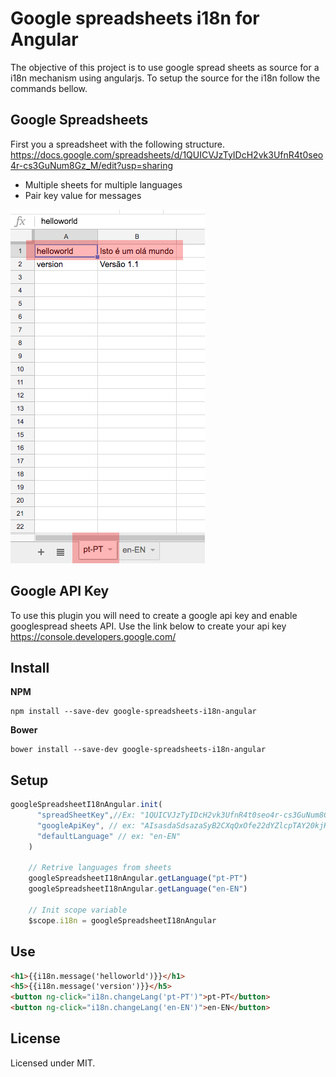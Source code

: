 # Google spreadsheets i18n for Angular

The objective of this project is to use google spread sheets as source for a i18n mechanism using angularjs. 
To setup the source for the i18n follow the commands bellow.



## Google Spreadsheets
First you a spreadsheet with the following structure.
https://docs.google.com/spreadsheets/d/1QUICVJzTyIDcH2vk3UfnR4t0seo4r-cs3GuNum8Gz_M/edit?usp=sharing

* Multiple sheets for multiple languages
* Pair key value for messages

![Spreadsheet printscreen](https://raw.githubusercontent.com/Menda0/google-spreadsheets-i18n-angular/master/print1.png)

## Google API Key
To use this plugin you will need to create a google api key and enable googlespread sheets API.
Use the link below to create your api key
https://console.developers.google.com/


## Install

**NPM**
```
npm install --save-dev google-spreadsheets-i18n-angular
```

**Bower**
```
bower install --save-dev google-spreadsheets-i18n-angular
```

## Setup

```javascript
googleSpreadsheetI18nAngular.init(
      "spreadSheetKey",//Ex: "1QUICVJzTyIDcH2vk3UfnR4t0seo4r-cs3GuNum8Gz_M",
      "googleApiKey", // ex: "AIsasdaSdsazaSyB2CXqQxOfe22dYZlcpTAY20kjK0c",
      "defaultLanguage" // ex: "en-EN"
    )
    
    // Retrive languages from sheets
    googleSpreadsheetI18nAngular.getLanguage("pt-PT")
    googleSpreadsheetI18nAngular.getLanguage("en-EN")

    // Init scope variable
    $scope.i18n = googleSpreadsheetI18nAngular

```

## Use
```html
<h1>{{i18n.message('helloworld')}}</h1>
<h5>{{i18n.message('version')}}</h5>
<button ng-click="i18n.changeLang('pt-PT')">pt-PT</button>
<button ng-click="i18n.changeLang('en-EN')">en-EN</button>

```

## License
Licensed under MIT.